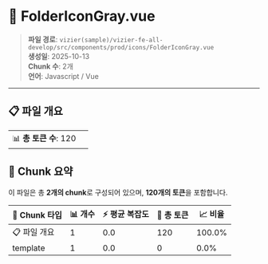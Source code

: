 # 📄 FolderIconGray.vue

> **파일 경로**: `vizier(sample)/vizier-fe-all-develop/src/components/prod/icons/FolderIconGray.vue`  
> **생성일**: 2025-10-13  
> **Chunk 수**: 2개  
> **언어**: Javascript / Vue
---


## 📋 파일 개요

| | |
|--|--|
| 📊 **총 토큰 수**: 120 |  |






## 🧩 Chunk 요약

이 파일은 총 **2개의 chunk**로 구성되어 있으며, **120개의 토큰**을 포함합니다.

| 🧩 Chunk 타입 | 📊 개수 | ⚡ 평균 복잡도 | 📝 총 토큰 | 📈 비율 |
|---------------|--------|-------------|----------|--------|
| 📋 파일 개요 | 1 | 0.0 | 120 | 100.0% |
| template | 1 | 0.0 | 0 | 0.0% |

